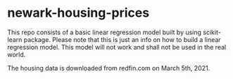 # newark-housing-prices

This repo consists of a basic linear regression model built by using scikit-learn package. Please note that this is just an info on how to build a linear regression model. This model will not work and shall not be used in the real world. 

The housing data is downloaded from redfin.com on March 5th, 2021.
